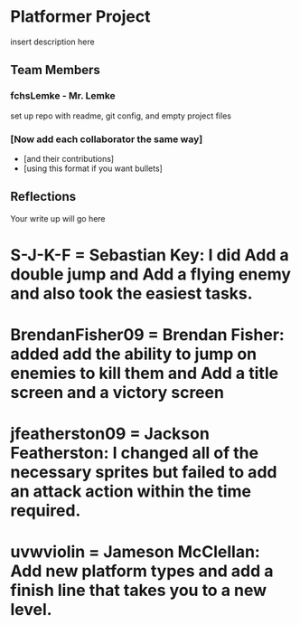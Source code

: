 # Platformer Project
insert description here


## Team Members
### fchsLemke - Mr. Lemke
set up repo with readme, git config, and empty project files
### [Now add each collaborator the same way]
* [and their contributions]
* [using this format if you want bullets]


## Reflections

Your write up will go here
# S-J-K-F = Sebastian Key: I did Add a double jump and Add a flying enemy and also took the easiest tasks.
# BrendanFisher09 = Brendan Fisher: added add the ability to jump on enemies to kill them and Add a title screen and a victory screen
# jfeatherston09 = Jackson Featherston: I changed all of the necessary sprites but failed to add an attack action within the time required.
# uvwviolin = Jameson McClellan: Add new platform types and add a finish line that takes you to a new level. 

